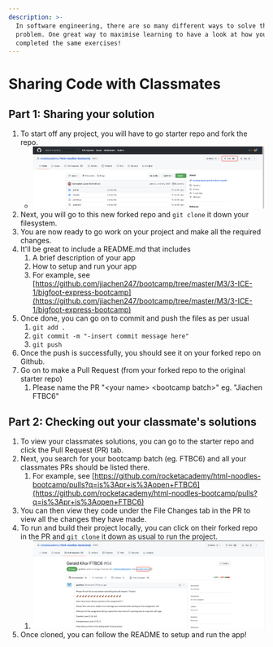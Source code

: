 ```yaml
---
description: >-
  In software engineering, there are so many different ways to solve the same
  problem. One great way to maximise learning to have a look at how your friends
  completed the same exercises!
---
```


# Sharing Code with Classmates

## Part 1: Sharing your solution

1. To start off any project, you will have to go starter repo and fork the repo.
   * ![](<../.gitbook/assets/image (11) (2) (1) (1) (1).png>)
2. Next, you will go to this new forked repo and `git clone` it down your filesystem.
3. You are now ready to go work on your project and make all the required changes.
4. It'll be great to include a README.md that includes&#x20;
   1. A brief description of your app
   2. How to setup and run your app
   3. For example, see [https://github.com/jiachen247/bootcamp/tree/master/M3/3-ICE-1/bigfoot-express-bootcamp](https://github.com/jiachen247/bootcamp/tree/master/M3/3-ICE-1/bigfoot-express-bootcamp)
5. Once done, you can go on to commit and push the files as per usual
   1. `git add .`&#x20;
   2. `git commit -m "-insert commit message here"`
   3. `git push`
6. Once the push is successfully, you should see it on your forked repo on Github.
7. Go on to make a Pull Request (from your forked repo to the original starter repo)
   1. Please name the PR "\<your name> \<bootcamp batch>" eg. "Jiachen FTBC6"

## Part 2: Checking out your classmate's solutions

1. To view your classmates solutions, you can go to the starter repo and click the Pull Request (PR) tab.
2. Next, you search for your bootcamp batch (eg. FTBC6) and all your classmates PRs should be listed there.
   1. For example, see [https://github.com/rocketacademy/html-noodles-bootcamp/pulls?q=is%3Apr+is%3Aopen+FTBC6](https://github.com/rocketacademy/html-noodles-bootcamp/pulls?q=is%3Apr+is%3Aopen+FTBC6)
3. You can then view they code under the File Changes tab in the PR to view all the changes they have made.
4. To run and build their project locally, you can click on their forked repo in the PR and `git clone` it down as usual to run the project.
   1. ![](<../.gitbook/assets/image (10).png>)
5. Once cloned, you can follow the README to setup and run the app!





